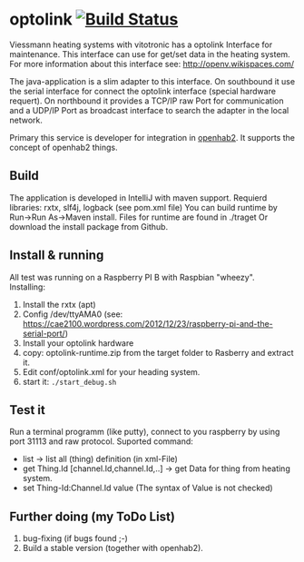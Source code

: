 # optolink [![Build Status](https://travis-ci.org/Schm1tz1/optolink.svg?branch=master)](https://travis-ci.com/Schm1tz1/optolink)

Viessmann heating systems with vitotronic has a optolink Interface for maintenance. 
This interface can use for get/set data in the heating system.
For more information about this interface see: http://openv.wikispaces.com/

The java-application is a slim adapter to this interface.
On southbound it use the serial interface for connect the optolink interface (special hardware requert).
On northbound it provides a TCP/IP raw Port for communication and a UDP/IP Port as broadcast interface
to search the adapter in the local network.

Primary this service is developer for integration in [openhab2](https://github.com/openhab/openhab2/). 
It supports the concept of openhab2 things.

## Build
The application is developed in IntelliJ with maven support.
Requierd libraries: rxtx, slf4j, logback (see pom.xml file)
You can build runtime by Run->Run As->Maven install.
Files for runtime are found in ./traget
Or download the install package from Github.

## Install & running
All test was running on a Raspberry PI B with Raspbian "wheezy".  
Installing:  
   
1. Install the rxtx (apt)
2. Config /dev/ttyAMA0 (see: https://cae2100.wordpress.com/2012/12/23/raspberry-pi-and-the-serial-port/)
3. Install your optolink hardware 
4. copy: optolink-runtime.zip from the target folder to Rasberry and extract it.
5. Edit conf/optolink.xml for your heading system.
6. start it: ```./start_debug.sh ```  


## Test it
Run a terminal programm (like putty), connect to you raspberry by using port 31113 and raw protocol.
Suported command:
  
* list -> list all (thing) definition (in xml-File)
* get Thing.Id [channel.Id,channel.Id,..] -> get Data for thing from heating system.
* set Thing-Id:Channel.Id value  (The syntax of Value is not checked)

## Further doing (my ToDo List)
1. bug-fixing (if bugs found ;-)
2. Build a stable version (together with openhab2).
